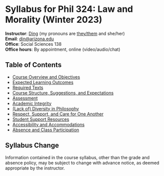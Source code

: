 # Syllabus for Phil 324: Law and Morality (Winter 2023)

**Instructor**: [Ding](https://www.dingherself.com) (my pronouns are [they/them](https://apastyle.apa.org/blog/singular-they) and she/her)\
**Email**: [din@arizona.edu](mailto:din@arizona.edu)\
**Office**: Social Sciences 138\
**Office hours**: By appointment, online (video/audio/chat)

## Table of Contents

- [Course Overview and Objectives](https://github.com/dingherself/phil-324/blob/main/syllabus/02-course-overview-and-objectives.md)
- [Expected Learning Outcomes](https://github.com/dingherself/phil-324/blob/main/syllabus/03-expected-learning-outcomes.md)
- [Required Texts](https://github.com/dingherself/phil-324/blob/main/syllabus/04-required-texts.md)
- [Course Structure, Suggestions, and Expectations](https://github.com/dingherself/phil-324/blob/main/syllabus/05-course-structure-suggestions-and-expectations.md)
- [Assessment](https://github.com/dingherself/phil-324/blob/main/syllabus/06-assessment.md)
- [Academic Integrity](https://github.com/dingherself/phil-324/blob/main/syllabus/07-academic-integrity.md)
- [(Lack of) Diversity in Philosophy](https://github.com/dingherself/phil-324/blob/main/syllabus/08-lack-of-diversity-in-philosophy.md)
- [Respect, Support, and Care for One Another](https://github.com/dingherself/phil-324/blob/main/syllabus/09-respect-support-and-care-for-one-another.md)
- [Student Support Resources](https://github.com/dingherself/phil-324/blob/main/syllabus/10-student-support-resources.md)
- [Accessibility and Accommodations](https://github.com/dingherself/phil-324/blob/main/syllabus/11-accessibility-and-accommodations.md)
- [Absence and Class Participation](https://github.com/dingherself/phil-324/blob/main/syllabus/12-absence-and-class-participation.md)

## Syllabus Change

Information contained in the course syllabus, other than the grade and absence policy, may be subject to change with advance notice, as deemed appropriate by the instructor.